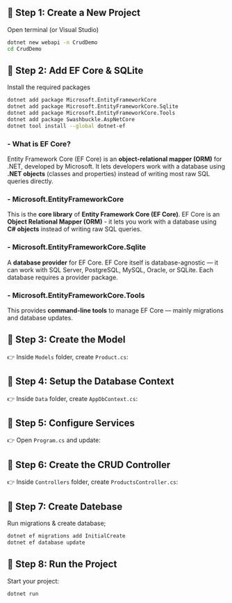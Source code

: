 ## 📝 Step 1: Create a New Project

Open terminal (or Visual Studio)

```bash
dotnet new webapi -n CrudDemo
cd CrudDemo
```

## 📝 Step 2: Add EF Core & SQLite

Install the required packages

```bash
dotnet add package Microsoft.EntityFrameworkCore
dotnet add package Microsoft.EntityFrameworkCore.Sqlite
dotnet add package Microsoft.EntityFrameworkCore.Tools
dotnet add package Swashbuckle.AspNetCore
dotnet tool install --global dotnet-ef
```

### - What is EF Core?

Entity Framework Core (EF Core) is an **object-relational mapper (ORM)** for .NET, developed by Microsoft. It lets developers work with a database using **.NET objects** (classes and properties) instead of writing most raw SQL queries directly.

### - Microsoft.EntityFrameworkCore

This is the **core library** of **Entity Framework Core (EF Core)**. EF Core is an **Object Relational Mapper (ORM)** - it lets you work with a database using **C# objects** instead of writing raw SQL queries.

### - Microsoft.EntityFrameworkCore.Sqlite

A **database provider** for EF Core. EF Core itself is database-agnostic — it can work with SQL Server, PostgreSQL, MySQL, Oracle, or SQLite. Each database requires a provider package.

### - Microsoft.EntityFrameworkCore.Tools

This provides **command-line tools** to manage EF Core — mainly migrations and database updates.

## 📝 Step 3: Create the Model

👉 Inside `Models` folder, create `Product.cs`:

## 📝 Step 4: Setup the Database Context

👉 Inside `Data` folder, create `AppDbContext.cs`:

## 📝 Step 5: Configure Services

👉 Open `Program.cs` and update:

## 📝 Step 6: Create the CRUD Controller

👉 Inside `Controllers` folder, create `ProductsController.cs`:

## 📝 Step 7: Create Datebase

Run migrations & create database;

```bash
dotnet ef migrations add InitialCreate
dotnet ef database update
```

## 📝 Step 8: Run the Project

Start your project:

```bash
dotnet run
```
